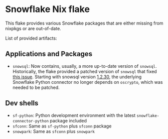 # Snowflake Nix flake

This flake provides various Snowflake packages that are either missing from nixpkgs or are out-of-date.

List of provided artifacts:

## Applications and Packages
- `snowsql`: Now contains, usually, a more up-to-date version of `snowsql`. Historically, the flake provided a patched version of `snowsql` that fixed [this issue](https://github.com/NixOS/nixpkgs/issues/199622). Starting with snowsql version [1.2.30](https://docs.snowflake.com/en/release-notes/clients-drivers/snowsql-2023#version-1-2-30-november-13-2023),  the underlying Snowflake Python connector no longer depends on `oscrypto`, which was needed to be patched.

## Dev shells
- `sf-python`: Python development environment with the latest `snowflake-connector-python` package included
- `sfconn`: Same as `sf-python` plus `sfconn` package
- `snowpark`: Same as `sfconn` plus `snowpark`
